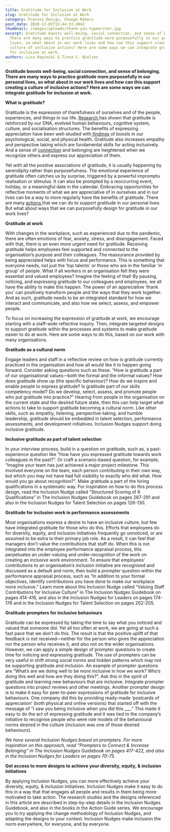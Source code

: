 ```yaml
---
title: Gratitude for Inclusion at Work
slug: Gratitude for Inclusion at Work
category: Process Design, Change Makers
post_date: 2020-12-02T15:44:33.494Z
thumbnail: /images/uploads/thank-you-typewriter.jpg
excerpt: Gratitude boosts well-being, social connection, and sense of belonging.
  There are many ways to practice gratitude more purposefully in our personal
  lives, so what about in our work lives and how can this support creating a
  culture of inclusive actions? Here are some ways we can integrate gratitude
  for inclusion at work.
authors: Lisa Kepinski & Tinna C. Nielsen
---
```

**Gratitude boosts well-being, social connection, and sense of belonging. There are many ways to practice gratitude more purposefully in our personal lives, so what about in our work lives and how can this support creating a culture of inclusive actions? Here are some ways we can integrate gratitude for inclusion at work.**



**What is gratitude?** 

Gratitude is the expression of thankfulness of ourselves and of the people, experiences, and things in our life. [Research ](https://ggsc.berkeley.edu/images/uploads/GGSC-JTF_White_Paper-Gratitude-FINAL.pdf) has shown that gratitude is reinforced by our DNA, evolved human behaviours, cognitive system, culture, and socialisation structures. The benefits of expressing appreciation have been well-studied with[ findings](https://greatergood.berkeley.edu/article/item/why_gratitude_is_good)  of boosts in our psychological, social, and physical health. Gratitude also increases empathy and perspective taking which are fundamental skills for acting inclusively. And a sense of [connection](https://www.happinesshypothesis.com/)  and belonging are heightened when we recognize others and express our appreciation of them.

Yet with all the positive associations of gratitude, it is usually happening by serendipity rather than purposefulness. The emotional experience of gratitude often catches us by surprise, triggered by a powerful impromptu realisation or stimulus. It can also be prompted by a reoccurring event, holiday, or a meaningful date in the calendar. Embracing opportunities for reflective moments of what we are appreciative of in ourselves and in our lives can be a way to more regularly have the benefits of gratitude. There are many [actions ](https://greatergood.berkeley.edu/article/item/ten_ways_to_become_more_grateful1/) that we can do to support gratitude in our personal lives. But what about ways that we can purposefully design for gratitude in our work lives? 

**Gratitude at work** 

With changes in the workplace, such as experienced due to the pandemic, there are often emotions of fear, anxiety, stress, and disengagement. Faced with that, there is an even more urgent need for gratitude. Receiving gratitude helps employees feel supported and connected to the organisation’s purpose and their colleagues. The reassurance provided by being appreciated helps with focus and performance. This is something that everyone needs, not just the ‘top talents’ or those who are in the familiar ‘in group’ of people. What if all workers in an organisation felt they were essential and valued employees? Imagine the feeling of that! By pausing, noticing, and expressing gratitude to our colleagues and employees, we all have the ability to make this happen. The power of an appreciative ‘thank you’ can positively transform people and the ways that they work together. And as such, gratitude needs to be an integrated standard for how we interact and communicate, and also how we select, assess, and empower people.

To focus on increasing the expression of gratitude at work, we encourage starting with a staff-wide reflective inquiry. Then, integrate targeted designs to support gratitude within the processes and systems to make gratitude easier to do at work. Here are some ways to do this, based on our work with many organisations.

**Gratitude as a cultural norm** 

Engage leaders and staff in a reflective review on how is gratitude currently practiced in the organisation and how all would like it to happen going forward. Consider asking questions such as these. “How is gratitude a part of our organisational values—both the formal and the informal values? How does gratitude show up (the specific behaviour)? How do we inspire and enable people to express gratitude? Is gratitude part of our skills competency model? Do we develop, select, assess, and promote people who put gratitude into practice?” Hearing from people in the organisation on the current state and the desired future state, then this can help target what actions to take to support gratitude becoming a cultural norm. Like other skills, such as empathy, listening, perspective-taking, and humble leadership, gratitude should be embedded in talent selection, performance assessments, and development initiatives. Inclusion Nudges support doing inclusive gratitude. 

**Inclusive gratitude as part of talent selection**  

In your interview process, build in a question on gratitude, such as, a past-experience question like “How have you expressed gratitude towards work colleagues in the past?”. Or craft a scenario-based question, for example, “Imagine your team has just achieved a major project milestone. This involved everyone on the team, each person contributing in their own way, but which you may not have had full visibility to exactly who did what. How would you go about recognition?”. Make gratitude a part of the hiring qualifications in a systematic way. For inspiration on how to do this process design, read the Inclusion Nudge called “Structured Scoring of 6 Qualifications” in The Inclusion Nudges Guidebook on pages 287-291 and also in the Inclusion Nudges for Talent Selection on pages 126-130.

**Gratitude for inclusion work in performance assessments**

Most organisations express a desire to have an inclusive culture, but few have integrated gratitude for those who do this. Efforts that employees do for diversity, equity, and inclusion initiatives frequently go unnoticed, or are assumed to be extra to their primary job role. As a result, it can feel that managers don’t value the contributions that staff do. When this is not integrated into the employee performance appraisal process, this perpetuates an under-valuing and under-recognition of the work on creating an inclusive work environment. To ensure that employees’ contributions to an organisation’s inclusion initiative are recognised and discussed as a default and norm, then build a prompter question within the performance appraisal process, such as “In addition to your formal objectives, identify contributions you have done to make our workplace more inclusive.” Learn more about this Inclusion Nudge called “Valuing Staff Contributions for Inclusive Culture” in The Inclusion Nudges Guidebook on pages 414-416, and also in the Inclusion Nudges for Leaders on pages 174-176 and in the Inclusion Nudges for Talent Selection on pages 202-205. 

**Gratitude prompters for inclusive behaviours**

Gratitude can be expressed by taking the time to say what you noticed and valued that someone did. Yet all too often at work, we are going at such a fast pace that we don’t do this. The result is that the positive uplift of that feedback is not received—neither for the person who gives the appreciation nor the person who receives it, and also not on the wider organisations. However, we can apply a simple design of prompter questions to create time for noticing and expressing gratitude. The use of prompters can be very useful in shift strong social norms and hidden patterns which may not be supporting gratitude and inclusion. An example of prompter questions are “What’s are we doing well to be more inclusive in how we work? Who’s doing this well and how are they doing this?”. Ask this in the spirit of gratitude and learning new behaviours that are inclusive. Integrate prompter questions into project reviews and other meetings.  Another prompter design is to make it easy for peer-to-peer expressions of gratitude for inclusive behaviours. One company did this by providing ready-made ‘postcards of appreciation’ (both physical and online versions) that started off with the message of “I saw you being inclusive when you did this ___.” This made it easy to do the act of expressing gratitude and it was tied to the company’s initiative to recognise people who were role models of the behavioural norms desired in the culture (inclusion was one of those desired behaviours). 

*We have several Inclusion Nudges based on prompters. For more inspiration on this approach, read “Prompters to Connect & Increase Belonging” in The Inclusion Nudges Guidebook on pages 417-422, and also in the Inclusion Nudges for Leaders on pages 70-75.* 

**Get access to more designs to achieve your diversity, equity, & inclusion initiatives**

 By applying Inclusion Nudges, you can more effectively achieve your diversity, equity, & inclusion initiatives. Inclusion Nudges make it easy to do this in a way that that engages all people and results in them being more motivated to take action. The research studies and the designs referenced in this article are described in step-by-step details in the Inclusion Nudges Guidebook, and also in the books in the Action Guide series. We encourage you to try applying the change methodology of Inclusion Nudges, and adapting the designs to your context. Inclusion Nudges make inclusion the norm everywhere, for everyone, and by everyone.
